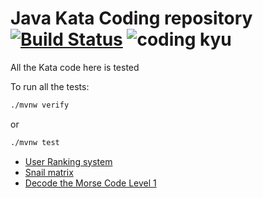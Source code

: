 # Java Kata Coding repository [![Build Status](https://travis-ci.com/fpineda3105/kata-coding.svg?branch=master)](https://travis-ci.com/fpineda3105/kata-coding) ![coding kyu](https://www.codewars.com/users/fpineda3105/badges/micro)
 
All the Kata code here is tested

To run all the tests:
```bash
./mvnw verify 
```
or

```bash
./mvnw test
```

- [User Ranking system](https://www.codewars.com/kata/51fda2d95d6efda45e00004e)
- [Snail matrix](https://www.codewars.com/kata/521c2db8ddc89b9b7a0000c1)
- [Decode the Morse Code Level 1](https://www.codewars.com/kata/54b724efac3d5402db00065e)